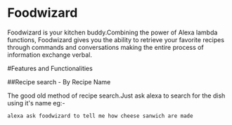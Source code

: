 # Foodwizard

Foodwizard is your kitchen buddy.Combining the power of Alexa lambda functions, Foodwizard gives you the ability to retrieve your favorite recipes through commands and conversations making the entire process of information exchange verbal.

#Features and Functionalities

##Recipe search - By Recipe Name

The good old method of recipe search.Just ask alexa to search for the dish using it's name eg:-

`alexa ask foodwizard to tell me how cheese sanwich are made`
